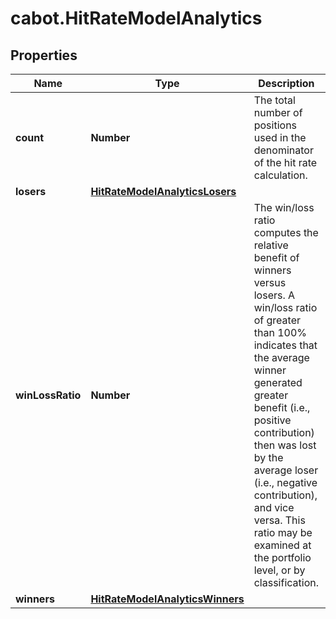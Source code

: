 # cabot.HitRateModelAnalytics

## Properties

Name | Type | Description | Notes
------------ | ------------- | ------------- | -------------
**count** | **Number** | The total number of positions used in the denominator of the hit rate calculation. | [optional] 
**losers** | [**HitRateModelAnalyticsLosers**](HitRateModelAnalyticsLosers.md) |  | [optional] 
**winLossRatio** | **Number** | The win/loss ratio computes the relative benefit of winners versus losers. A win/loss ratio of greater than 100% indicates that the average winner generated greater benefit (i.e., positive contribution) then was lost by the average loser (i.e., negative contribution), and vice versa. This ratio may be examined at the portfolio level, or by classification. | [optional] 
**winners** | [**HitRateModelAnalyticsWinners**](HitRateModelAnalyticsWinners.md) |  | [optional] 


